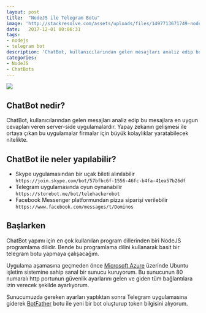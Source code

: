 ```yaml
---
layout: post
title:  "NodeJS ile Telegram Botu"
image: 'http://stackresolve.com/assets/uploads/files/1497713671749-nodejs-telegram-bot.jpg'
date:   2017-12-01 00:06:31
tags:
- nodejs
- telegram bot
description: 'ChatBot, kullanıcılarından gelen mesajları analiz edip bu mesajlara en uygun cevapları veren server-side uygulamalardır. Yapay zekanın gelişmesi ile ortaya çıkan bu uygulamalar firmalar için büyük kolaylıklar yaratabilecek nitelikte. '
categories:
- NodeJS
- ChatBots
---
```


<img src="http://stackresolve.com/assets/uploads/files/1497713671749-nodejs-telegram-bot.jpg">


## ChatBot nedir?

ChatBot, kullanıcılarından gelen mesajları analiz edip bu mesajlara en uygun cevapları veren server-side uygulamalardır. Yapay zekanın gelişmesi ile ortaya çıkan bu uygulamalar firmalar için büyük kolaylıklar yaratabilecek nitelikte. 


## ChatBot ile neler yapılabilir?

- Skype uygulamasından bir uçak bileti alınılabilir ```https://join.skype.com/bot/57bfbc6f-1556-46fc-b4fa-41ea57b26df```
- Telegram uygulamasında oyun oynanabilir ```https://storebot.me/bot/telehackerobot```
- Facebook Messenger platformundan pizza siparişi verilebilir ```https://www.facebook.com/messages/t/Dominos```

## Başlarken

ChatBot yapımı için en çok kullanılan program dillerinden biri NodeJS programlama dilidir. Bende bu programlama dilini kullanarak basit bir telegram botu yapmaya çalışacağım.

Uygulama aşamasına geçmeden önce [Microsoft Azure](https://azure.microsoft.com/tr-tr/services/virtual-machines/) üzerinde Ubuntu işletim sistemine sahip sanal bir sunucu kuruyorum. Bu sunucunun 80 numaralı http portunun güvenlik ayarlarını gelen ve giden tüm bağlantılara izin verecek şekilde ayarlıyorum. 

Sunucumuzda gereken ayarları yaptıktan sonra Telegram uygulamasına giderek [BotFather](https://telegram.me/BotFather) botu ile yeni bir bot oluşturup token bilgisini alıyorum. 